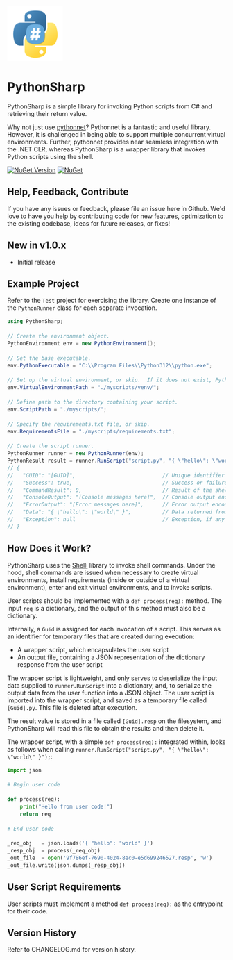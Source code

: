 <img src="https://github.com/jchristn/PythonSharp/blob/main/Assets/logo.png?raw=true" data-canonical-src="https://github.com/jchristn/PythonSharp/blob/main/Assets/logo.png?raw=true" width="128" height="128" />

# PythonSharp

PythonSharp is a simple library for invoking Python scripts from C# and retrieving their return value.

Why not just use [pythonnet](https://github.com/pythonnet/pythonnet)?  Pythonnet is a fantastic and useful library.  However, it is challenged in being able to support multiple concurrent virtual environments.  Further, pythonnet provides near seamless integration with the .NET CLR, whereas PythonSharp is a wrapper library that invokes Python scripts using the shell.

[![NuGet Version](https://img.shields.io/nuget/v/PythonSharp.svg?style=flat)](https://www.nuget.org/packages/PythonSharp/) [![NuGet](https://img.shields.io/nuget/dt/PythonSharp.svg)](https://www.nuget.org/packages/PythonSharp) 

## Help, Feedback, Contribute

If you have any issues or feedback, please file an issue here in Github. We'd love to have you help by contributing code for new features, optimization to the existing codebase, ideas for future releases, or fixes!

## New in v1.0.x

- Initial release

## Example Project

Refer to the ```Test``` project for exercising the library.  Create one instance of the `PythonRunner` class for each separate invocation.

```csharp
using PythonSharp;

// Create the environment object.
PythonEnvironment env = new PythonEnvironment();

// Set the base executable.
env.PythonExecutable = "C:\\Program Files\\Python312\\python.exe";

// Set up the virtual environment, or skip.  If it does not exist, PythonSharp will create it.
env.VirtualEnvironmentPath = "./myscripts/venv/";

// Define path to the directory containing your script.
env.ScriptPath = "./myscripts/";

// Specify the requirements.txt file, or skip.
env.RequirementsFile = "./myscripts/requirements.txt";

// Create the script runner.
PythonRunner runner = new PythonRunner(env);
PythonResult result = runner.RunScript("script.py", "{ \"hello\": \"world\" }");
// {
//   "GUID": "[GUID]",                            // Unique identifier for the execution
//   "Success": true,                             // Success or failure
//   "CommandResult": 0,                          // Result of the shell command to run the script
//   "ConsoleOutput": "[Console messages here]",  // Console output encountered during execution
//   "ErrorOutput": "[Error messages here]",      // Error output encountered during execution
//   "Data": "{ \"hello\": \"world\" }";          // Data returned from the script
//   "Exception": null                            // Exception, if any
// }
```

## How Does it Work?

PythonSharp uses the [Shelli](https://github.com/jchristn/Shelli) library to invoke shell commands.  Under the hood, shell commands are issued when necessary to create virtual environments, install requirements (inside or outside of a virtual environment), enter and exit virtual environments, and to invoke scripts.

User scripts should be implemented with a `def process(req):` method.  The input `req` is a dictionary, and the output of this method must also be a dictionary.

Internally, a `Guid` is assigned for each invocation of a script.  This serves as an identifier for temporary files that are created during execution:
- A wrapper script, which encapsulates the user script
- An output file, containing a JSON representation of the dictionary response from the user script

The wrapper script is lightweight, and only serves to deserialize the input data supplied to `runner.RunScript` into a dictionary, and, to serialize the output data from the user function into a JSON object.  The user script is imported into the wrapper script, and saved as a temporary file called `[Guid].py`.  This file is deleted after execution.

The result value is stored in a file called `[Guid].resp` on the filesystem, and PythonSharp will read this file to obtain the results and then delete it.

The wrapper script, with a simple `def process(req):` integrated within, looks as follows when calling `runner.RunScript("script.py", "{ \"hello\": \"world\" }");`:
```python
import json

# Begin user code

def process(req):
    print("Hello from user code!")
    return req

# End user code

_req_obj   = json.loads('{ "hello": "world" }')
_resp_obj  = process(_req_obj)
_out_file  = open('9f786ef-7690-4024-8ec0-e5d699246527.resp', 'w')
_out_file.write(json.dumps(_resp_obj))
```

## User Script Requirements

User scripts must implement a method `def process(req):` as the entrypoint for their code.  

## Version History

Refer to CHANGELOG.md for version history.
